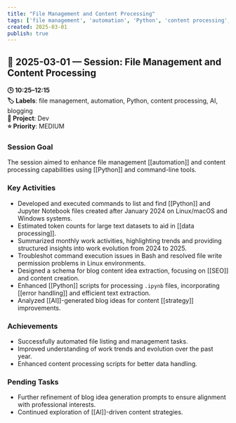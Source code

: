 ```yaml
---
title: "File Management and Content Processing"
tags: ['file management', 'automation', 'Python', 'content processing', 'AI', 'blogging']
created: 2025-03-01
publish: true
---
```


## 📅 2025-03-01 — Session: File Management and Content Processing

**🕒 10:25–12:15**  
**🏷️ Labels**: file management, automation, Python, content processing, AI, blogging  
**📂 Project**: Dev  
**⭐ Priority**: MEDIUM  


### Session Goal
The session aimed to enhance file management [[automation]] and content processing capabilities using [[Python]] and command-line tools.

### Key Activities
- Developed and executed commands to list and find [[Python]] and Jupyter Notebook files created after January 2024 on Linux/macOS and Windows systems.
- Estimated token counts for large text datasets to aid in [[data processing]].
- Summarized monthly work activities, highlighting trends and providing structured insights into work evolution from 2024 to 2025.
- Troubleshot command execution issues in Bash and resolved file write permission problems in Linux environments.
- Designed a schema for blog content idea extraction, focusing on [[SEO]] and content creation.
- Enhanced [[Python]] scripts for processing `.ipynb` files, incorporating [[error handling]] and efficient text extraction.
- Analyzed [[AI]]-generated blog ideas for content [[strategy]] improvements.

### Achievements
- Successfully automated file listing and management tasks.
- Improved understanding of work trends and evolution over the past year.
- Enhanced content processing scripts for better data handling.

### Pending Tasks
- Further refinement of blog idea generation prompts to ensure alignment with professional interests.
- Continued exploration of [[AI]]-driven content strategies.

